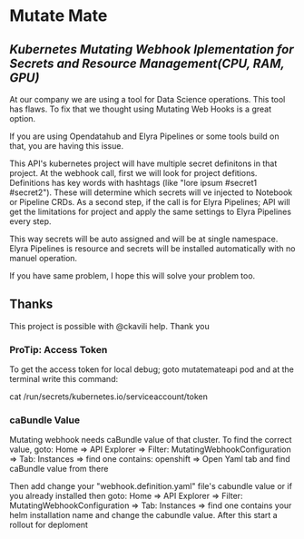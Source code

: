 # Mutate Mate

## _Kubernetes Mutating Webhook Iplementation for Secrets and Resource Management(CPU, RAM, GPU)_

At our company we are using a tool for Data Science operations. This tool has flaws. To fix that we thought using Mutating Web Hooks is a great option.

If you are using Opendatahub and Elyra Pipelines or some tools build on that, you are having this issue.

This API's kubernetes project will have multiple secret definitons in that project.
At the webhook call, first we will look for project defitions. Definitions has key words with hashtags (like "lore ipsum #secret1 #secret2"). These will determine which secrets will ve injected to Notebook or Pipeline CRDs.
As a second step, if the call is for Elyra Pipelines; API will get the limitations for project and apply the same settings to Elyra Pipelines every step.

This way secrets will be auto assigned and will be at single namespace.
Elyra Pipelines is resource and secrets will be installed automatically with no manuel operation.

If you have same problem, I hope this will solve your problem too.

## Thanks

This project is possible with @ckavili help. Thank you

### ProTip: Access Token

To get the access token for local debug; goto mutatemateapi pod and at the terminal write this command:

cat /run/secrets/kubernetes.io/serviceaccount/token

### caBundle Value

Mutating webhook needs caBundle value of that cluster. To find the correct value, goto:
Home => API Explorer => Filter: MutatingWebhookConfiguration => Tab: Instances => find one contains: openshift => Open Yaml tab and find caBundle value from there

Then add change your "webhook.definition.yaml" file's cabundle value or if you already installed then goto:
Home => API Explorer => Filter: MutatingWebhookConfiguration => Tab: Instances => find one contains your helm installation name and change the cabundle value.
After this start a rollout for deploment
